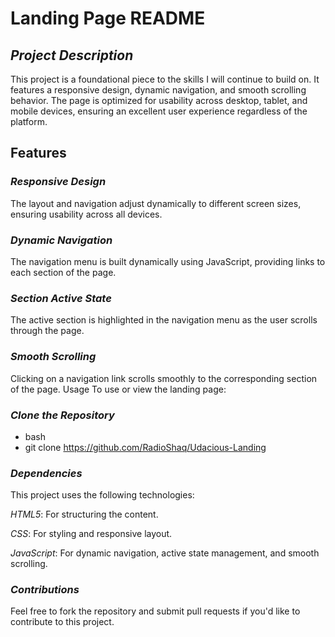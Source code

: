# Landing Page README

## *Project Description*
This project is a foundational piece to the skills I will continue to build on. It features a responsive design, dynamic navigation, and smooth scrolling behavior. The page is optimized for usability across desktop, tablet, and mobile devices, ensuring an excellent user experience regardless of the platform.

## Features

### *Responsive Design*
The layout and navigation adjust dynamically to different screen sizes, ensuring usability across all devices.

### *Dynamic Navigation*
The navigation menu is built dynamically using JavaScript, providing links to each section of the page.

### *Section Active State*
The active section is highlighted in the navigation menu as the user scrolls through the page.

### *Smooth Scrolling*
Clicking on a navigation link scrolls smoothly to the corresponding section of the page.
Usage
To use or view the landing page:

### *Clone the Repository*

- bash 
- git clone https://github.com/RadioShaq/Udacious-Landing

### *Dependencies*

This project uses the following technologies:

*HTML5*: For structuring the content.

*CSS*: For styling and responsive layout.

*JavaScript*: For dynamic navigation, active state management, and smooth scrolling.

### *Contributions*

Feel free to fork the repository and submit pull requests if you'd like to contribute to this project.